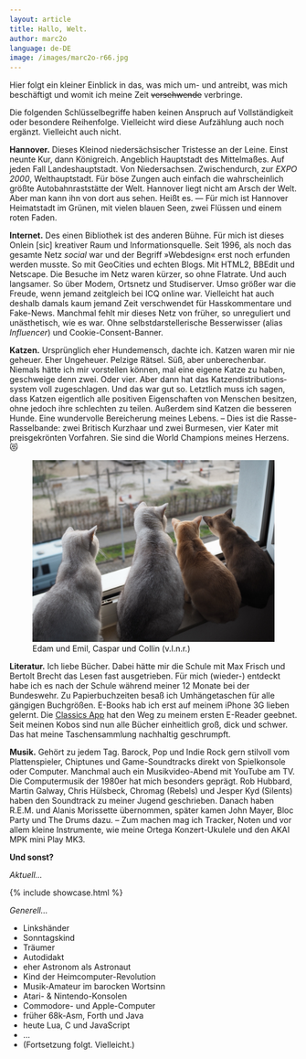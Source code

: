 ```yaml
---
layout: article
title: Hallo, Welt.
author: marc2o
language: de-DE
image: /images/marc2o-r66.jpg
---
```


Hier folgt ein kleiner Einblick in das, was mich um- und antreibt, was mich beschäftigt und womit ich meine Zeit ~~verschwende~~ verbringe.

Die folgenden Schlüssel&shy;begriffe haben keinen Anspruch auf Vollständigkeit oder besondere Reihenfolge. Vielleicht wird diese Aufzählung auch noch ergänzt. Vielleicht auch nicht.

**Hannover.** Dieses Kleinod niedersächsischer Tristesse an der Leine. Einst neunte Kur, dann Königreich. Angeblich Hauptstadt des Mittelmaßes. Auf jeden Fall Landeshauptstadt. Von Niedersachsen. Zwischendurch, zur _EXPO 2000_, Welthauptstadt. Für böse Zungen auch einfach die wahrscheinlich größte Autobahn­raststätte der Welt. Hannover liegt nicht am Arsch der Welt. Aber man kann ihn von dort aus sehen. Heißt es. — Für mich ist Hannover Heimatstadt im Grünen, mit vielen blauen Seen, zwei Flüssen und einem roten Faden.

**Internet.** Des einen Bibliothek ist des anderen Bühne. Für mich ist dieses Onlein [sic] kreativer Raum und Informations­quelle. Seit 1996, als noch das gesamte Netz _social_ war und der Begriff »Webdesign« erst noch erfunden werden musste. So mit GeoCities und echten Blogs. Mit HTML2, BBEdit und Netscape. Die Besuche im Netz waren kürzer, so ohne Flatrate. Und auch langsamer. So über Modem, Ortsnetz und Studiserver. Umso größer war die Freude, wenn jemand zeitgleich bei ICQ online war. Vielleicht hat auch deshalb damals kaum jemand Zeit verschwendet für Hasskommentare und Fake-News. Manchmal fehlt mir dieses Netz von früher, so unreguliert und unästhetisch, wie es war. Ohne selbst&shy;darsteller&shy;ische Besserwisser (alias _Influencer_) und Cookie-Consent-Banner.

**Katzen.** Ursprünglich eher Hundemensch, dachte ich. Katzen waren mir nie geheuer. Eher Ungeheuer. Pelzige Rätsel. Süß, aber unberechenbar. Niemals hätte ich mir vorstellen können, mal eine eigene Katze zu haben, geschweige denn zwei. Oder vier. Aber dann hat das Katzen&shy;distributions&shy;system voll zugeschlagen. Und das war gut so. Letztlich muss ich sagen, dass Katzen eigentlich alle positiven Eigenschaften von Menschen besitzen, ohne jedoch ihre schlechten zu teilen. Außerdem sind Katzen die besseren Hunde. Eine wundervolle Bereicherung meines Lebens. – Dies ist die Rasse-Rasselbande: zwei Britisch Kurzhaar und zwei Burmesen, vier Kater mit preisgekrönten Vorfahren. Sie sind die World Champions meines Herzens. 😻

<figure>
<img src="/images/edam-emil-caspar-collin.jpg" alt="Edam und Emil, Caspar und Collin (v.l.n.r.)">
<figcaption>Edam und Emil, Caspar und Collin (v.l.n.r.)</figcaption>
</figure>

**Literatur.** Ich liebe Bücher. Dabei hätte mir die Schule mit Max Frisch und Bertolt Brecht das Lesen fast ausgetrieben. Für mich (wieder-) entdeckt habe ich es nach der Schule während meiner 12 Monate bei der Bundeswehr. Zu Papierbuch&shy;zeiten besaß ich Umhängetaschen für alle gängigen Buchgrößen. E-Books hab ich erst auf meinem iPhone 3G lieben gelernt. Die [Classics App](https://web.archive.org/web/20120112030019/http://www.classicsapp.com/) hat den Weg zu meinem ersten E-Reader geebnet. Seit meinen Kobos sind nun alle Bücher einheitlich groß, dick und schwer. Das hat meine Taschensammlung nachhaltig geschrumpft.

**Musik.** Gehört zu jedem Tag. Barock, Pop und Indie Rock gern stilvoll vom Plattenspieler, Chiptunes und Game-Soundtracks direkt von Spielkonsole oder Computer. Manchmal auch ein Musikvideo-Abend mit YouTube am TV. Die Computermusik der 1980er hat mich besonders geprägt. Rob Hubbard, Martin Galway, Chris Hülsbeck, Chromag (Rebels) und Jesper Kyd (Silents) haben den Soundtrack zu meiner Jugend geschrieben. Danach haben R.E.M. und Alanis Morissette übernommen, später kamen John Mayer, Bloc Party und The Drums dazu. – Zum machen mag ich Tracker, Noten und vor allem kleine Instrumente, wie meine Ortega Konzert-Ukulele und den AKAI MPK mini Play MK3.

**Und sonst?**

_Aktuell…_

{% include showcase.html %}

_Generell…_

- Linkshänder
- Sonntagskind
- Träumer
- Autodidakt
- eher Astronom als Astronaut
- Kind der Heimcomputer-Revolution
- Musik-Amateur im barocken Wortsinn
- Atari- & Nintendo-Konsolen
- Commodore- und Apple-Computer
- früher 68k-Asm, Forth und Java
- heute Lua, C und JavaScript
- …
- (Fortsetzung folgt. Vielleicht.)
